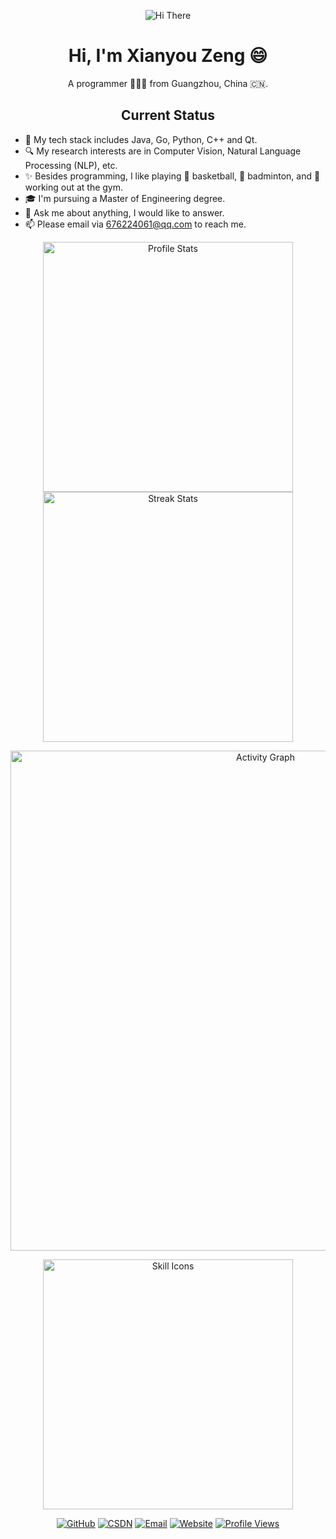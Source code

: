 <p align="center">
    <img src="https://capsule-render.vercel.app/api?type=waving&color=gradient&height=300&&section=header&text=HI%20THERE&fontSize=90&fontAlign=50&fontAlignY=30&desc=I%20am%20Xianyou%20Zeng&descAlign=50&descSize=30&descAlignY=60&animation=twinkling" alt="Hi There" title="Hi There"/>
</p>
<div align="center">

# Hi, I'm Xianyou Zeng 😄

A programmer 👨🏻‍💻 from Guangzhou, China 🇨🇳.

## Current Status 

</div>

- 🌱 My tech stack includes Java, Go, Python, C++ and Qt.
- 🔍 My research interests are in Computer Vision, Natural Language Processing (NLP), etc.
- ✨ Besides programming, I like playing 🏀 basketball, 🏸 badminton, and 💪 working out at the gym.
- 🎓 I'm pursuing a Master of Engineering degree.
- 💬 Ask me about anything, I would like to answer.
- 📫 Please email via [676224061@qq.com](mailto:676224061@qq.com) to reach me.


<!-- 更新所有统计图表的用户名 -->
<p align="center">
    <img width="400" src="https://github-readme-stats.vercel.app/api?username=mangoyoo&theme=transparent&show_icons=true&hide_border=true&show=reviews,discussions_started&hide_title=true&hide=contribs&number_format=long&count_private=true&cache_seconds=1600" alt="Profile Stats" title="Profile Stats"  />
    <img width="400" src="https://github-readme-streak-stats-xiaokang2022.vercel.app?user=mangoyoo&theme=transparent&hide_border=true&cache_seconds=1800" alt="Streak Stats" title="Streak Stats" />
</p>


<!-- 更新活动图表 -->
<p align="center">
    <img width="800" src="https://github-readme-activity-graph.vercel.app/graph?username=mangoyoo&theme=github-compact&hide_border=true&area=true&custom_title=Activity%20Graph&cache_seconds=1600" alt="Activity Graph" title="Activity Graph" />
</p>



<!-- 技能图标可以根据你的实际技能调整 -->
<p align="center">
    <img width="400" src="https://go-skill-icons.vercel.app/api/icons?i=java,go,py,cpp,qt,docker,vue,pytorch&titles=true" alt="Skill Icons" title="Skill Icons">
</p>

<p align="center">
    <a href="https://github.com/mangoyoo"><img src="https://img.shields.io/badge/GitHub-mangoyoo-blue?logo=github" alt="GitHub" title="GitHub" /></a>
    <a href="https://blog.csdn.net/weixin_42883548?spm=1000.2115.3001.5343"><img src="https://img.shields.io/badge/CSDN-weixin__42883548-red?logo=csdn" alt="CSDN" title="CSDN" /></a>
    <a href="mailto:676224061@qq.com"><img src="https://img.shields.io/badge/Email-676224061@qq.com-green?logo=gmail" alt="Email" title="Email" /></a>
    <a href="https://www.yoopic.space/"><img src="https://img.shields.io/badge/Website-yoopic.space-purple?logo=firefox" alt="Website" title="Website" /></a>
    <a href="https://github.com/mangoyoo"><img src="https://komarev.com/ghpvc/?username=mangoyoo&label=Profile+Views" alt="Profile Views" title="Profile Views" /></a>
</p>


